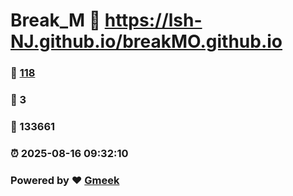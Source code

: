 # Break_M :link: https://lsh-NJ.github.io/breakMO.github.io 
### :page_facing_up: [118](https://lsh-NJ.github.io/breakMO.github.io/tag.html) 
### :speech_balloon: 3 
### :hibiscus: 133661 
### :alarm_clock: 2025-08-16 09:32:10 
### Powered by :heart: [Gmeek](https://github.com/Meekdai/Gmeek)
